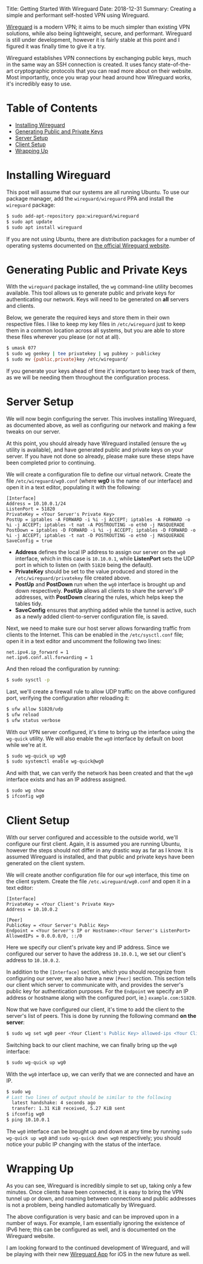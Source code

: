 Title:   Getting Started With Wireguard
Date:    2018-12-31
Summary: Creating a simple and performant self-hosted VPN using Wireguard.


[Wireguard](https://www.wireguard.com/) is a modern VPN; it aims to be much simpler than existing VPN solutions, while also being lightweight, secure, and performant. Wireguard is still under development, however it is fairly stable at this point and I figured it was finally time to give it a try.

Wireguard establishes VPN connections by exchanging public keys, much in the same way an SSH connection is created. It uses fancy state-of-the-art cryptographic protocols that you can read more about on their website. Most importantly, once you wrap your head around how Wireguard works, it's incredibly easy to use.


# Table of Contents

* [Installing Wireguard](#installing-wireguard)
* [Generating Public and Private Keys](#generating-public-and-private-keys)
* [Server Setup](#server-setup)
* [Client Setup](#client-setup)
* [Wrapping Up](#wrapping-up)


# Installing Wireguard

This post will assume that our systems are all running Ubuntu. To use our package manager, add the `wireguard/wireguard` PPA and install the `wireguard` package:

```bash
$ sudo add-apt-repository ppa:wireguard/wireguard
$ sudo apt update
$ sudo apt install wireguard
```

If you are not using Ubuntu, there are distribution packages for a number of operating systems documented on [the official Wireguard website](https://www.wireguard.com/install/).


# Generating Public and Private Keys

With the `wireguard` package installed, the `wg` command-line utility becomes available. This tool allows us to generate public and private keys for authenticating our network. Keys will need to be generated on **all** servers and clients.

Below, we generate the required keys and store them in their own respective files. I like to keep my key files in `/etc/wireguard` just to keep them in a common location across all systems, but you are able to store these files wherever you please (or not at all).

```bash
$ umask 077
$ sudo wg genkey | tee privatekey | wg pubkey > publickey
$ sudo mv {public,private}key /etc/wireguard/
```

If you generate your keys ahead of time it's important to keep track of them, as we will be needing them throughout the configuration process.


# Server Setup

We will now begin configuring the server. This involves installing Wireguard, as documented above, as well as configuring our network and making a few tweaks on our server.

At this point, you should already have Wireguard installed (ensure the `wg` utility is available), and have generated public and private keys on your server. If you have not done so already, please make sure these steps have been completed prior to continuing.

We will create a configuration file to define our virtual network. Create the file `/etc/wireguard/wg0.conf` (where **wg0** is the name of our interface) and open it in a text editor, populating it with the following:

```text
[Interface]
Address = 10.10.0.1/24
ListenPort = 51820
PrivateKey = <Your Server's Private Key>
PostUp = iptables -A FORWARD -i %i -j ACCEPT; iptables -A FORWARD -o %i -j ACCEPT; iptables -t nat -A POSTROUTING -o eth0 -j MASQUERADE
PostDown = iptables -D FORWARD -i %i -j ACCEPT; iptables -D FORWARD -o %i -j ACCEPT; iptables -t nat -D POSTROUTING -o eth0 -j MASQUERADE
SaveConfig = true
```

* **Address** defines the local IP address to assign our server on the `wg0` interface, which in this case is `10.10.0.1`, while **ListenPort** sets the UDP port in which to listen on (with `51820` being the default).  
* **PrivateKey** should be set to the value produced and stored in the `/etc/wireguard/privatekey` file created above.  
* **PostUp** and **PostDown** run when the `wg0` interface is brought up and down respectively. **PostUp** allows all clients to share the server's IP addresses, with **PostDown** clearing the rules, which helps keep the tables tidy.  
* **SaveConfig** ensures that anything added while the tunnel is active, such as a newly added client-to-server configuration file, is saved.

Next, we need to make sure our host server allows forwarding traffic from clients to the Internet. This can be enabled in the `/etc/sysctl.conf` file; open it in a text editor and uncomment the following two lines:

```text
net.ipv4.ip_forward = 1
net.ipv6.conf.all.forwarding = 1
```

And then reload the configuration by running:

```bash
$ sudo sysctl -p
```

Last, we'll create a firewall rule to allow UDP traffic on the above configured port, verifying the configuration after reloading it:

```bash
$ ufw allow 51820/udp
$ ufw reload
$ ufw status verbose
```

With our VPN server configured, it's time to bring up the interface using the `wg-quick` utility. We will also enable the `wg0` interface by default on boot while we're at it.

```bash
$ sudo wg-quick up wg0
$ sudo systemctl enable wg-quick@wg0
```

And with that, we can verify the network has been created and that the `wg0` interface exists and has an IP address assigned.

```bash
$ sudo wg show
$ ifconfig wg0
```


# Client Setup

With our server configured and accessible to the outside world, we'll configure our first client. Again, it is assumed you are running Ubuntu, however the steps should not differ in any drastic way as far as I know. It is assumed Wireguard is installed, and that public and private keys have been generated on the client system.

We will create another configuration file for our `wg0` interface, this time on the client system. Create the file `/etc.wireguard/wg0.conf` and open it in a text editor:

```text
[Interface]
PrivateKey = <Your Client's Private Key>
Address = 10.10.0.2

[Peer]
PublicKey = <Your Server's Public Key>
Endpoint = <Your Server's IP or Hostname>:<Your Server's ListenPort>
AllowedIPs = 0.0.0.0/0, ::/0
```

Here we specify our client's private key and IP address. Since we configured our server to have the address `10.10.0.1`, we set our client's address to `10.10.0.2`.

In addition to the `[Interface]` section, which you should recognize from configuring our server, we also have a new `[Peer]` section. This section tells our client which server to communicate with, and provides the server's public key for authentication purposes. For the `Endpoint` we specify an IP address or hostname along with the configured port, ie.) `example.com:51820`.

Now that we have configured our client, it's time to add the client to the server's list of peers. This is done by running the following command **on the server**:

```bash
$ sudo wg set wg0 peer <Your Client's Public Key> allowed-ips <Your Client's IP Address>
```

Switching back to our client machine, we can finally bring up the `wg0` interface:

```bash
$ sudo wg-quick up wg0
```

With the `wg0` interface up, we can verify that we are connected and have an IP.

```bash
$ sudo wg
# Last two lines of output should be similar to the following
  latest handshake: 4 seconds ago
  transfer: 1.31 KiB received, 5.27 KiB sent
$ ifconfig wg0
$ ping 10.10.0.1
```

The `wg0` interface can be brought up and down at any time by running `sudo wg-quick up wg0` and `sudo wg-quick down wg0` respectively; you should notice your public IP changing with the status of the interface.


# Wrapping Up

As you can see, Wireguard is incredibly simple to set up, taking only a few minutes. Once clients have been connected, it is easy to bring the VPN tunnel up or down, and roaming between connections and public addresses is not a problem, being handled automatically by Wireguard.

The above configuration is very basic and can be improved upon in a number of ways. For example, I am essentially ignoring the existence of IPv6 here; this can be configured as well, and is documented on the Wireguard website.

I am looking forward to the continued development of Wireguard, and will be playing with their new [Wireguard App](https://git.zx2c4.com/wireguard-ios/about/) for iOS in the new future as well.
